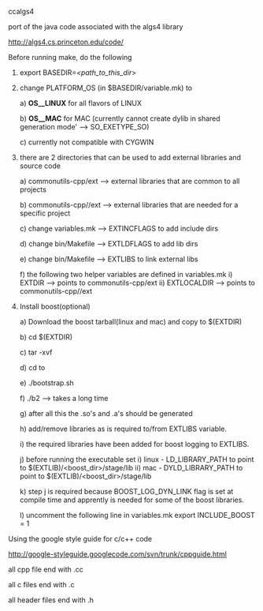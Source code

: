 ccalgs4

port of the java code associated with the algs4 library

http://algs4.cs.princeton.edu/code/



Before running make, do the following

1) export BASEDIR=*<path_to_this_dir*>

2) change PLATFORM_OS (in $BASEDIR/variable.mk) to

    a) __OS__LINUX__ for all flavors of LINUX
    
    b) __OS__MAC__ for MAC (currently cannot create
       dylib in shared generation mode' --> SO_EXETYPE_SO)
   
    c) currently not compatible with CYGWIN

3) there are 2 directories that can be used to add external
   libraries and source code
   
    a) commonutils-cpp/ext --> external libraries that are
       common to all projects
       
    b) commonutils-cpp/<projname>/ext --> external libraries
       that are needed for a specific project
       
    c) change variables.mk -->  EXTINCFLAGS to add include dirs
    
    d) change bin/Makefile -->  EXTLDFLAGS to add lib dirs
    
    e) change bin/Makefile -->  EXTLIBS to link external libs
    
    f) the following two helper variables are defined in variables.mk
       i) EXTDIR --> points to commonutils-cpp/ext
      ii) EXTLOCALDIR --> points to commonutils-cpp/<proj-name>/ext

4) Install boost(optional)

    a) Download the boost tarball(linux and mac) and copy to $(EXTDIR)
    
    b) cd $(EXTDIR)
    
    c) tar -xvf <boost tar ball>
    
    d) cd to <boost directory>
    
    e) ./bootstrap.sh
    
    f) ./b2 --> takes a long time
    
    g) after all this the .so's and .a's should be generated
    
    h) add/remove libraries as is required to/from EXTLIBS variable.
    
    i) the required libraries have been added for boost logging to EXTLIBS.
    
    j) before running the executable set
        i) linux - LD_LIBRARY_PATH to point to $(EXTLIB)/<boost_dir>/stage/lib
       ii) mac - DYLD_LIBRARY_PATH to point to $(EXTLIB)/<boost_dir>/stage/lib
       
    k) step j is required because BOOST_LOG_DYN_LINK flag is set at compile time
       and apprently is needed for some of the boost libraries.

    l) uncomment the following line in variables.mk
        export INCLUDE_BOOST = 1

Using the google style guide for c/c++ code

http://google-styleguide.googlecode.com/svn/trunk/cppguide.html

all cpp file end with .cc

all c files end with .c

all header files end with .h
